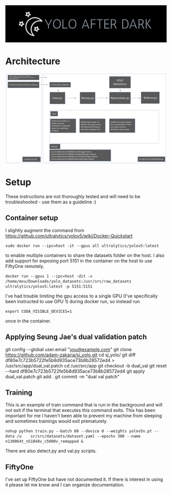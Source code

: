 <img src="https://github.com/adam-zakaria/yolo-training/blob/main/imgs/yolo-after-dark-logo-crop.png">

# Architecture

<img src="https://github.com/adam-zakaria/yolo-training/blob/main/imgs/yolo_training_architecture.png">

# Setup
These instructions are not thoroughly tested and will need to be troubleshooted - use them as a guideline :)

## Container setup
I slightly augment the command from https://github.com/ultralytics/yolov5/wiki/Docker-Quickstart
```
sudo docker run --ipc=host -it --gpus all ultralytics/yolov5:latest
```
to enable multiple containers to share the datasets folder on the host. I also add support for exposing port 5151 in the container on the host to use FiftyOne remotely. 
```
docker run --gpus 1 --ipc=host -dit -v /home/mxu/Downloads/yolo_datasets:/usr/src/raw_datasets ultralytics/yolov5:latest -p 5151:5151
```
I've had trouble limiting the gpu access to a single GPU (I've specifically been instructed to use GPU 1) during docker run, so instead run 
```
export CUDA_VISIBLE_DEVICES=1
```
once in the container. 

## Applying Seung Jae's dual validation patch
git config --global user.email "you@example.com"
git clone https://github.com/adam-zakaria/sj_yolo.git
cd sj_yolo/
git diff df80e7c723b5722fe5b8d935ace73b8b28572ed4 > /usr/src/app/dual_val.patch
cd /usr/src/app
git checkout -b dual_val
git reset --hard df80e7c723b5722fe5b8d935ace73b8b28572ed4
git apply dual_val.patch
git add .
git commit -m "dual val patch"

## Training
This is an example of train command that is run in the background and will not exit if the terminal that executes this command exits. This has been important for me I haven't been able to prevent my machine from sleeping and sometimes trainings would exit prematurely. 
```
nohup python train.py --batch 80 --device 0 --weights yolov5n.pt --data /u    sr/src/datasets/dataset.yaml --epochs 300 --name n130064t_n51848v_c5000v_remapped &
```
There are also detect.py and val.py scripts. 

## FiftyOne
I've set up FiftyOne but have not documented it. If there is interest in using it please let me know and I can organize documentation.